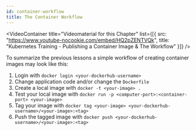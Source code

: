 ```yaml
---
id: container-workflow
title: The Container Workflow
---
```


<VideoContainer
  title="Videomaterial for this Chapter"
  list={[{
   src: "https://www.youtube-nocookie.com/embed/HQ2pZENTVQk",
   title: "Kubernetes Training - Publishing a Container Image & The Workflow"
  }]}
/>

To summarize the previous lessons a simple workflow of creating container images may look like this:

1. Login with `docker login <your-dockerhub-username>`
2. Change application code and/or change the `Dockerfile`
3. Create a local image with `docker -t <your-image> .`
4. Test your local image with `docker run -p <computer-port>:<container-port> <your-image>`
5. Tag your image with `docker tag <your-image> <your-dockerhub-username>/<your-image>:<tag>`
6. Push the tagged image with `docker push <your-dockerhub-username>/<your-image>:<tag>`
